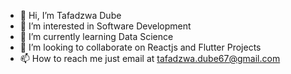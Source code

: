 - 👋 Hi, I’m Tafadzwa Dube
- 👀 I’m interested in Software Development
- 🌱 I’m currently learning Data Science
- 💞️ I’m looking to collaborate on Reactjs and Flutter Projects
- 📫 How to reach me just email at tafadzwa.dube67@gmail.com

<!---
tdube04/tdube04 is a ✨ special ✨ repository because its `README.md` (this file) appears on your GitHub profile.
You can click the Preview link to take a look at your changes.
--->

